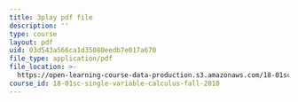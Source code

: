 ```yaml
---
title: 3play pdf file
description: ''
type: course
layout: pdf
uid: 03d543a566ca1d35080eedb7e017a670
file_type: application/pdf
file_location: >-
  https://open-learning-course-data-production.s3.amazonaws.com/18-01sc-single-variable-calculus-fall-2010/03d543a566ca1d35080eedb7e017a670_-MI0b4h3rS0.pdf
course_id: 18-01sc-single-variable-calculus-fall-2010
---
```

